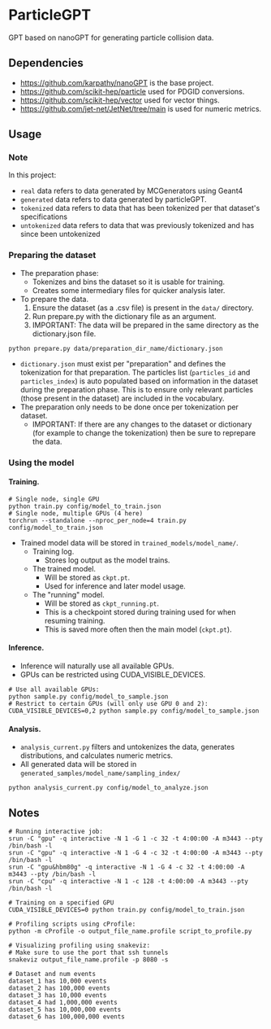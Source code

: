 # ParticleGPT #

GPT based on nanoGPT for generating particle collision data.

## Dependencies ##

- https://github.com/karpathy/nanoGPT is the base project.
- https://github.com/scikit-hep/particle used for PDGID conversions.
- https://github.com/scikit-hep/vector used for vector things.
- https://github.com/jet-net/JetNet/tree/main is used for numeric metrics.

## Usage ##

### Note ###

In this project:
- `real` data refers to data generated by MCGenerators using Geant4
- `generated` data refers to data generated by particleGPT.
- `tokenized` data refers to data that has been tokenized per that dataset's specifications
- `untokenized` data refers to data that was previously tokenized and has since been untokenized

### Preparing the dataset ###

- The preparation phase:
  - Tokenizes and bins the dataset so it is usable for training.
  - Creates some intermediary files for quicker analysis later.
- To prepare the data.
  1. Ensure the dataset (as a .csv file) is present in the `data/` directory.
  2. Run prepare.py with the dictionary file as an argument.
  3. IMPORTANT: The data will be prepared in the same directory as the dictionary.json file.

```shell
python prepare.py data/preparation_dir_name/dictionary.json
```

- `dictionary.json` must exist per "preparation" and defines the tokenization for that preparation. The particles list (`particles_id` and `particles_index`) is auto populated based on information in the dataset during the preparation phase. This is to ensure only relevant particles (those present in the dataset) are included in the vocabulary.
- The preparation only needs to be done once per tokenization per dataset.
    - IMPORTANT: If there are any changes to the dataset or dictionary (for example to change the tokenization) then be sure to reprepare the data.

### Using the model ###

#### Training. ####
```shell
# Single node, single GPU
python train.py config/model_to_train.json
# Single node, multiple GPUs (4 here)
torchrun --standalone --nproc_per_node=4 train.py config/model_to_train.json
```

- Trained model data will be stored in `trained_models/model_name/`.
  - Training log.
    - Stores log output as the model trains.
  - The trained model.
    - Will be stored as `ckpt.pt`.
    - Used for inference and later model usage.
  - The "running" model.
    - Will be stored as `ckpt_running.pt`.
    - This is a checkpoint stored during training used for when resuming training.
    - This is saved more often then the main model (`ckpt.pt`).

#### Inference. ####

- Inference will naturally use all available GPUs.
- GPUs can be restricted using CUDA_VISIBLE_DEVICES.

```shell
# Use all available GPUs:
python sample.py config/model_to_sample.json
# Restrict to certain GPUs (will only use GPU 0 and 2):
CUDA_VISIBLE_DEVICES=0,2 python sample.py config/model_to_sample.json
```

#### Analysis. ####

- `analysis_current.py` filters and untokenizes the data, generates distributions, and calculates numeric metrics.
- All generated data will be stored in `generated_samples/model_name/sampling_index/`

```shell
python analysis_current.py config/model_to_analyze.json
```

## Notes ##

```shell
# Running interactive job:
srun -C "gpu" -q interactive -N 1 -G 1 -c 32 -t 4:00:00 -A m3443 --pty /bin/bash -l
srun -C "gpu" -q interactive -N 1 -G 4 -c 32 -t 4:00:00 -A m3443 --pty /bin/bash -l
srun -C "gpu&hbm80g" -q interactive -N 1 -G 4 -c 32 -t 4:00:00 -A m3443 --pty /bin/bash -l
srun -C "cpu" -q interactive -N 1 -c 128 -t 4:00:00 -A m3443 --pty /bin/bash -l

# Training on a specified GPU
CUDA_VISIBLE_DEVICES=0 python train.py config/model_to_train.json

# Profiling scripts using cProfile:
python -m cProfile -o output_file_name.profile script_to_profile.py

# Visualizing profiling using snakeviz:
# Make sure to use the port that ssh tunnels
snakeviz output_file_name.profile -p 8080 -s
```

```shell
# Dataset and num events
dataset_1 has 10,000 events
dataset_2 has 100,000 events
dataset_3 has 10,000 events
dataset_4 had 1,000,000 events
dataset_5 has 10,000,000 events
dataset_6 has 100,000,000 events
```